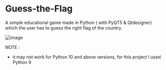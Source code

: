 # Guess-the-Flag
A simple educational game made in Python ( with PyQT5 & Qtdesigner) which the user has to guess the right flag of the country.

![image](https://user-images.githubusercontent.com/85114537/187549278-cbaf39b6-da9f-4e98-9dbd-0b4f13d53451.png)

NOTE :
- it may not work for Python 10 and above versions, for this project I used Python 9


